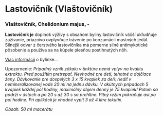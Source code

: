 Lastovičník (Vlaštovičník)
==========================

### Vlaštovičník, Chelidonium majus, -

**Lastovičník je** doplnok výživy s obsahom byliny lastovičník väčší ukľudňuje
zažívanie, priaznivo ovplyvňuje trávenie po konzumácii mastných jedál. Silnejší
odvar z čerstvého lastovičníka má pomerne silné antimykotické pôsobenie a
používa sa na kúpele plesňou postihnutých nôh.

[Viac informácii](/sip/bylinky/lastovicnik-vacsi) o bylinke...

Upozornenie: *Prípadný vznik zákalu v tinktúre nemá vplyv na kvalitu
extraktu. Pred použitím pretrepať. Nevhodné pre deti, tehotné a dojčiace ženy.
Dávkovanie pre dospelých 3 x 15 kvapiek za deň; riediť v nemineralizovanej vode
20 ml na jednu dávku. V akútnych prípadoch 5 kvapiek každej pol hodiny,
maximálny objem denný je 75 kvapiek! Potom sa podrží v ústach a po 20 s až 30 s
sa prehltne. Pitný režim pokračuje asi po pol hodine. Pri aplikácii je vhodné
vypiť 3 až 4 litre tekutín.*

*Obsah: 50 ml macerátu*
